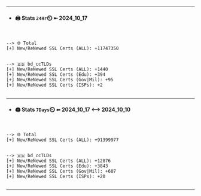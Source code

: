 

---
- #### 🖨️ **Stats** `24Hr`⏲️ ➼ 2024_10_17
```console


--> 🌐 Total
[+] New/ReNewed SSL Certs (ALL): +11747350


--> 🇧🇩 bd_ccTLDs
[+] New/ReNewed SSL Certs (ALL): +1440
[+] New/ReNewed SSL Certs (Edu): +394
[+] New/ReNewed SSL Certs (Gov|Mil): +95
[+] New/ReNewed SSL Certs (ISPs): +2


```

---
- #### 🖨️ **Stats** `7Days`⏲️ ➼ 2024_10_17 <--> 2024_10_10
```console


--> 🌐 Total
[+] New/ReNewed SSL Certs (ALL): +91399977


--> 🇧🇩 bd_ccTLDs
[+] New/ReNewed SSL Certs (ALL): +12876
[+] New/ReNewed SSL Certs (Edu): +3843
[+] New/ReNewed SSL Certs (Gov|Mil): +607
[+] New/ReNewed SSL Certs (ISPs): +20


```

---

